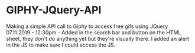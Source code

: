 # GIPHY-JQuery-API
Making a simple API call to Giphy to access free gifs using JQuery
07.11.2019 - 12:30pm - Added in the search bar and button on the HTML sheet, they don't do anything yet but they're visually there. I added an alert in the JS to make sure I could access the JS.
